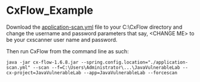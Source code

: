 # CxFlow_Example

Download the [application-scan.yml](https://github.com/jharriscx/CxFlow_Example/blob/master/application-scan.yml) file to your C:\CxFlow directory and change the username and password parameters that say, \<CHANGE ME\> to be your cxscanner user name and password.

Then run CxFlow from the command line as such:

    java -jar cx-flow-1.6.8.jar --spring.config.location="./application-scan.yml" --scan --f=C:\Users\Administrator\...\JavaVulnerableLab --cx-project=JavaVulnerableLab --app=JavaVulnerableLab --forcescan
